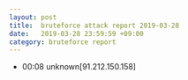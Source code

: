 ```yaml
---
layout: post
title:  bruteforce attack report 2019-03-28
date:   2019-03-28 23:59:59 +09:00
category: bruteforce report
---
```


* 00:08 unknown[91.212.150.158]
